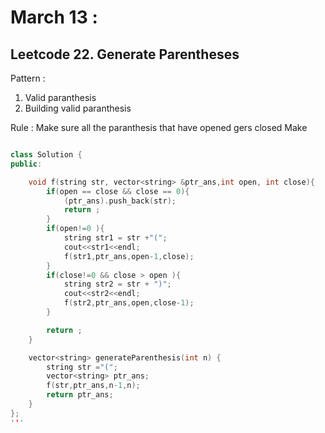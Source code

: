 # March 13 : 

## Leetcode 22. Generate Parentheses

Pattern : 

1. Valid paranthesis
2. Building valid paranthesis

Rule : Make sure all the paranthesis that have opened gers closed
Make 


```cpp

class Solution {
public:

    void f(string str, vector<string> &ptr_ans,int open, int close){
        if(open == close && close == 0){
            (ptr_ans).push_back(str);
            return ;
        }
        if(open!=0 ){
            string str1 = str +"(";
            cout<<str1<<endl;
            f(str1,ptr_ans,open-1,close);
        }
        if(close!=0 && close > open ){
            string str2 = str + ")";
            cout<<str2<<endl;
            f(str2,ptr_ans,open,close-1);
        }

        return ;
    }

    vector<string> generateParenthesis(int n) {
        string str ="(";
        vector<string> ptr_ans;
        f(str,ptr_ans,n-1,n);
        return ptr_ans;
    }
};
'''
